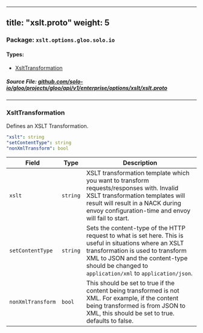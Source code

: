 
---
title: "xslt.proto"
weight: 5
---

<!-- Code generated by solo-kit. DO NOT EDIT. -->


### Package: `xslt.options.gloo.solo.io` 
#### Types:


- [XsltTransformation](#xslttransformation)
  



##### Source File: [github.com/solo-io/gloo/projects/gloo/api/v1/enterprise/options/xslt/xslt.proto](https://github.com/solo-io/gloo/blob/master/projects/gloo/api/v1/enterprise/options/xslt/xslt.proto)





---
### XsltTransformation

 
Defines an XSLT Transformation.

```yaml
"xslt": string
"setContentType": string
"nonXmlTransform": bool

```

| Field | Type | Description |
| ----- | ---- | ----------- | 
| `xslt` | `string` | XSLT transformation template which you want to transform requests/responses with. Invalid XSLT transformation templates will result will result in a NACK during envoy configuration-time and envoy will fail to start. |
| `setContentType` | `string` | Sets the content-type of the HTTP request to what is set here. This is useful in situations where an XSLT transformation is used to transform XML to JSON and the content-type should be changed to `application/xml` to `application/json`. |
| `nonXmlTransform` | `bool` | This should be set to true if the content being transformed is not XML. For example, if the content being transformed is from JSON to XML, this should be set to true. defaults to false. |





<!-- Start of HubSpot Embed Code -->
<script type="text/javascript" id="hs-script-loader" async defer src="//js.hs-scripts.com/5130874.js"></script>
<!-- End of HubSpot Embed Code -->
